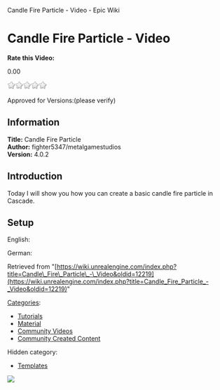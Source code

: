 Candle Fire Particle - Video - Epic Wiki                    

Candle Fire Particle - Video
============================

**Rate this Video:**

0.00

![](/extensions/VoteNY/images/star_off.gif)![](/extensions/VoteNY/images/star_off.gif)![](/extensions/VoteNY/images/star_off.gif)![](/extensions/VoteNY/images/star_off.gif)![](/extensions/VoteNY/images/star_off.gif)

Approved for Versions:(please verify)

Information
-----------

**Title:** Candle Fire Particle  
**Author:** fighter5347/metalgamestudios  
**Version:** 4.0.2  
  

Introduction
------------

Today I will show you how you can create a basic candle fire particle in Cascade.  
  

Setup
-----

English:  
  
German:

Retrieved from "[https://wiki.unrealengine.com/index.php?title=Candle\_Fire\_Particle\_-\_Video&oldid=12219](https://wiki.unrealengine.com/index.php?title=Candle_Fire_Particle_-_Video&oldid=12219)"

[Categories](/Special:Categories "Special:Categories"):

*   [Tutorials](/Category:Tutorials "Category:Tutorials")
*   [Material](/Category:Material "Category:Material")
*   [Community Videos](/Category:Community_Videos "Category:Community Videos")
*   [Community Created Content](/Category:Community_Created_Content "Category:Community Created Content")

Hidden category:

*   [Templates](/Category:Templates "Category:Templates")

  ![](https://tracking.unrealengine.com/track.png)